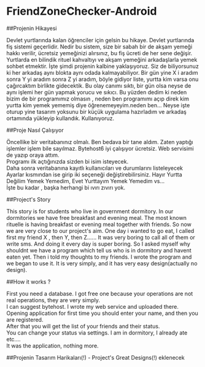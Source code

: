 # FriendZoneChecker-Android

##Projenin Hikayesi

Devlet yurtlarında kalan öğrenciler için gelsin bu hikaye. Devlet yurtlarında fiş sistemi geçerlidir.  Nedir bu sistem, size bir sabah bir de akşam yemeği hakkı verilir, ücretsiz yemeğinizi alırsınız, bu fiş ücreti de her sene değişir. Yurtlarda en bilindik rituel kahvaltıyı ve akşam yemeğini arkadaşlarla yemek sohbet etmektir. İşte şimdi projenin kalbine yaklaşıyoruz. Siz de biliyorsunuz ki her arkadaş aynı blokta aynı odada kalmayabiliyor. Bir gün yine X i aradım sonra Y yi aradım sonra Z yi aradım, böyle gidiyor liste, yurtta kim varsa onu çağırcaktım birlikte gidecektik. Bu olay canımı sıktı, bir gün olsa neyse de aynı işlemi her gün yapmak yorucu ve sıkıcı. Bu yüzden dedim ki neden bizim de bir programımız olmasın , neden ben programımı açıp direk kim yurtta kim yemek yememiş diye öğrenemeyeyim.neden ben... Neyse işte oturup yine tasarım yoksunu bir küçük uygulama hazırladım ve arkadaş ortamında yükleyip kullandık. Kullanıyoruz.

##Proje Nasıl Çalışıyor

Öncellike bir veritabanınız olmalı. Ben bedava bir tane aldım. Zaten yaptığı işlemler işlem bile sayılmaz. Bytehost6 iyi çalışıyor ücretsiz. Web servisimi de yazıp oraya attım.  
Programı ilk açtığınızda sizden bi isim isteyecek.  
Daha sonra veritabanına kayıtlı kullanıcıları ve durumlarını listeleyecek  
Ayarlar kısmından ise  girip iki seçeneği değiştirebilirsiniz. Hayır Yurtta Değilim Yemek Yemedim, Evet Yurttayım Yemek Yemedim vs...  
İşte bu kadar , başka herhangi bi ıvırı zıvırı yok.

##Project's Story

This story is for students who live in government dormitory. In our dormitories we have free breakfast and evening meal. The most known rituelle is having breakfast or evening meal together with friends. So now we are very close to our project's aim. One day i wanted to go eat, I called first my friend X , then Y, then Z...... It was very boring to call all of them or write sms. And doing it every day is super boring. So I asked myself why shouldnt we have a program which tell us who is in dormitory and havent eaten yet. Then i told my thoughts to my friends. I wrote the program and we began to use it. It is very simply, and it has very easy design(actually no design).

##How it works ?

First you need a database. I got free one because your operations are not real operations, they are very simply.  
I can suggest bytehost. I wrote my web service and uploaded there.  
Opening application for first time you should enter your name, and then you are registered.  
After that you will get the list of your friends and their status.  
You can change your status via settings. I am in dormitory, I already ate etc....  
It was the application, nothing more.


##Projenin Tasarım Harikaları(!) - Project's Great Designs(!)
eklenecek
